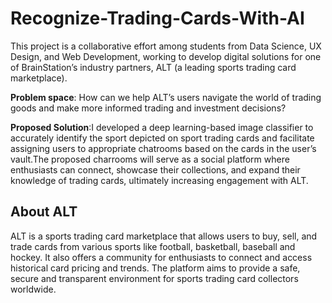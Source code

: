 # Recognize-Trading-Cards-With-AI

This project is a collaborative effort among students from Data Science, UX Design, and Web Development, working to develop digital solutions for one of BrainStation’s industry partners, ALT (a leading sports trading card marketplace).

__Problem space__: How can we help ALT’s users navigate the world of trading goods and make more informed trading and investment decisions?

__Proposed Solution__:I developed a deep learning-based image classifier to accurately identify the sport depicted on sport trading cards and facilitate assigning users to appropriate chatrooms based on the cards in the user’s vault.The proposed charrooms will serve as a social platform where enthusiasts can connect, showcase their collections, and expand their knowledge of trading cards, ultimately increasing engagement with ALT.


## About ALT
ALT is a sports trading card marketplace that allows users to buy, sell, and trade cards from various sports like football, basketball, baseball and hockey. It also offers a community for enthusiasts to connect and access historical card pricing and trends. The platform aims to provide a safe, secure and transparent environment for sports trading card collectors worldwide.


